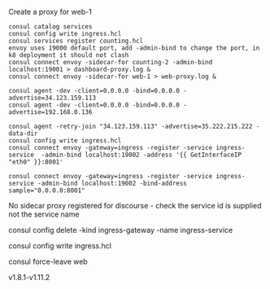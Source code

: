 
Create a proxy for web-1
```
consul catalog services
consul config write ingress.hcl 
consul services register counting.hcl
envoy uses 19000 default port, add -admin-bind to change the port, in k8 deployment it should not clash
consul connect envoy -sidecar-for counting-2 -admin-bind localhost:19001 > dashboard-proxy.log &
consul connect envoy -sidecar-for web-1 > web-proxy.log &
```


```
consul agent -dev -client=0.0.0.0 -bind=0.0.0.0 -advertise=34.123.159.113
consul agent -dev -client=0.0.0.0 -bind=0.0.0.0 -advertise=192.168.0.136

consul agent -retry-join "34.123.159.113" -advertise=35.222.215.222 -data-dir 
consul config write ingress.hcl 
consul connect envoy -gateway=ingress -register -service ingress-service  -admin-bind localhost:19002 -address '{{ GetInterfaceIP "eth0" }}:8001'

consul connect envoy -gateway=ingress -register -service ingress-service -admin-bind localhost:19002 -bind-address sample="0.0.0.0:8001"

```

No sidecar proxy registered for discourse - check the service id is supplied not the service name

consul config delete -kind ingress-gateway -name ingress-service

consul config write ingress.hcl

consul force-leave web

v1.8.1-v1.11.2